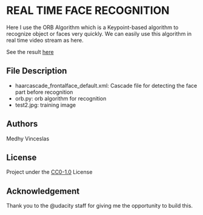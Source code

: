 # REAL TIME FACE RECOGNITION

Here I use the ORB Algorithm which is a Keypoint-based algorithm to recognize object or faces very quickly. 
We can easily use this algorithm in real time video stream as here.

See the result <a href="https://www.instagram.com/p/BvjrjKhIUgL/">here</a>

## File Description
- haarcascade_frontalface_default.xml: Cascade file for detecting the face part before recognition 
- orb.py: orb algorithm for recognition
- test2.jpg: training image

## Authors
Medhy Vinceslas

## License
Project under the <a href='https://choosealicense.com/licenses/cc0-1.0/'>CC0-1.0</a> License

## Acknowledgement
Thank you to the @udacity staff for giving me the opportunity to build this.

